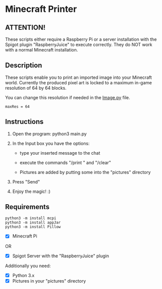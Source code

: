# Minecraft Printer

## ATTENTION!
These scripts either require a Raspberry Pi or a server installation
with the Spigot plugin "RaspberryJuice" to execute correctly.
They do NOT work with a normal Minecraft installation.

## Description
These scripts enable you to print an imported image into your Minecraft world.
Currently the produced pixel art is locked to a maximum in-game resolution of 64 by 64 blocks.

You can change this resolution if needed in the [Image.py](https://github.com/rrleo/minecraft_printer/blob/136fef1abf0cb8bbcbdb173402e3cd17497e6b90/Image.py#L16) file.

    maxRes = 64

## Instructions
1. Open the program:
    python3 main.py

2. In the Input box you have the options:
    - type your inserted message to the chat
    - execute the commands "/print <filename>" and "/clear"
    
    - Pictures are added by putting some into the "pictures" directory

3. Press "Send"

4. Enjoy the magic! :)

## Requirements

    python3 -m install mcpi
    python3 -m install appJar
    python3 -m install Pillow

- [x] Minecraft Pi

OR

- [x] Spigot Server with the "RaspberryJuice" plugin

Additionally you need:

- [x] Python 3.x
- [x] Pictures in your "pictures" directory
